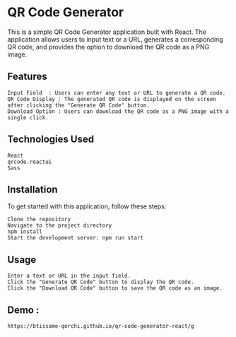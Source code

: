# QR Code Generator

This is a simple QR Code Generator application built with React. The application allows users to input text or a URL, generates a corresponding QR code, and provides the option to download the QR code as a PNG image.

## Features

    Input Field  : Users can enter any text or URL to generate a QR code.
    QR Code Display : The generated QR code is displayed on the screen after clicking the "Generate QR Code" button.
    Download Option : Users can download the QR code as a PNG image with a single click.

## Technologies Used

    React
    qrcode.reactui
    Sass

## Installation

To get started with this application, follow these steps:

    Clone the repository
    Navigate to the project directory
    npm install
    Start the development server: npm run start

## Usage

    Enter a text or URL in the input field.
    Click the "Generate QR Code" button to display the QR code.
    Click the "Download QR Code" button to save the QR code as an image.

## Demo :
    https://btissame-qorchi.github.io/qr-code-generator-react/g

